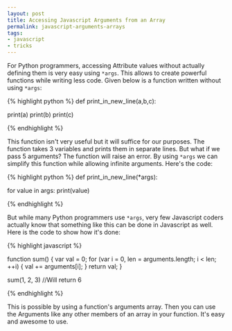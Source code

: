 ```yaml
---
layout: post
title: Accessing Javascript Arguments from an Array
permalink: javascript-arguments-arrays
tags:
- javascript
- tricks
---
```


For Python programmers, accessing Attribute values without actually defining them is very easy using `*args`. This allows to create powerful functions while writing less code. Given below is a function written without using `*args`:

{% highlight python %}
def print_in_new_line(a,b,c):

  print(a)
  print(b)
  print(c)


{% endhighlight %}

This function isn't very useful but it will suffice for our purposes. The function takes 3 variables and prints them in separate lines. But what if we pass 5 arguments? The function will raise an error. By using `*args` we can simplify this function while allowing infinite arguments. Here's the code:

{% highlight python %}
def print_in_new_line(*args):

  for value in args:
    print(value)


{% endhighlight %}

But while many Python programmers use `*args`, very few Javascript coders actually know that something like this can be done in Javascript as well. Here is the code to show how it's done:

{% highlight javascript %}

function sum() {
    var val = 0;
    for (var i = 0, len = arguments.length; i < len; ++i) {
        val += arguments[i];
    }
    return val;
}

sum(1, 2, 3) //Will return 6

{% endhighlight %}

This is possible by using a function's arguments array. Then you can use the Arguments like any other members of an array in your function. It's easy and awesome to use.

